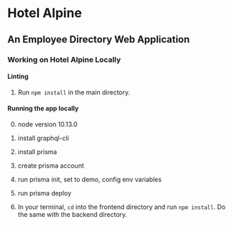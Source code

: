 # Hotel Alpine
## An Employee Directory Web Application

### Working on Hotel Alpine Locally

#### Linting
1. Run `npm install` in the main directory.

#### Running the app locally
0. node version 10.13.0
1. install graphql-cli
2. install prisma
3. create prisma account
4. run prisma init, set to demo, config env variables
5. run prisma deploy

1. In your terminal, `cd` into the frontend directory and run `npm install`. Do the same with the backend directory.

